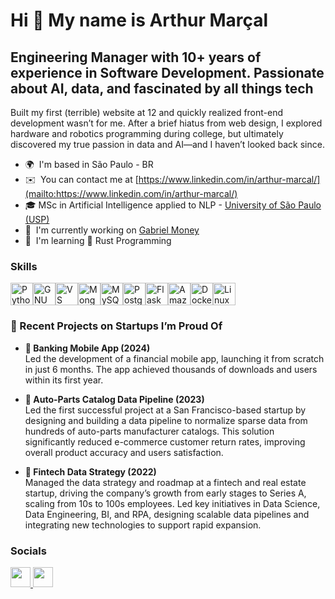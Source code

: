 Hi 👋 My name is Arthur Marçal
==============================

Engineering Manager with 10+ years of experience in Software Development. Passionate about AI, data, and fascinated by all things tech
--------------------------------------------------------------------------------

Built my first (terrible) website at 12 and quickly realized front-end development wasn’t for me. After a brief hiatus from web design, I explored hardware and robotics programming during college, but ultimately discovered my true passion in data and AI—and I haven’t looked back since.


* 🌍  I'm based in São Paulo - BR
* ✉️  You can contact me at [https://www.linkedin.com/in/arthur-marcal/](mailto:https://www.linkedin.com/in/arthur-marcal/)
* 🎓  MSc in Artificial Intelligence applied to NLP - [University of São Paulo (USP)](https://www5.usp.br/)
* 🚀  I'm currently working on [Gabriel Money](http://gabriel.money/)
* 🧠  I'm learning 🦀 Rust Programming


### Skills

<p align="left">
<a href="https://www.python.org/" target="_blank" rel="noreferrer"><img src="https://raw.githubusercontent.com/danielcranney/readme-generator/main/public/icons/skills/python-colored.svg" width="36" height="36" alt="Python" /></a><a href="https://www.gnu.org/software/bash/" target="_blank" rel="noreferrer"><img src="https://raw.githubusercontent.com/danielcranney/readme-generator/main/public/icons/skills/gnubash.svg" width="36" height="36" alt="GNU Bash" /></a><a href="https://code.visualstudio.com/" target="_blank" rel="noreferrer"><img src="https://raw.githubusercontent.com/danielcranney/readme-generator/main/public/icons/skills/visualstudiocode.svg" width="36" height="36" alt="VS Code" /></a><a href="https://www.mongodb.com/" target="_blank" rel="noreferrer"><img src="https://raw.githubusercontent.com/danielcranney/readme-generator/main/public/icons/skills/mongodb-colored.svg" width="36" height="36" alt="MongoDB" /></a><a href="https://www.mysql.com/" target="_blank" rel="noreferrer"><img src="https://raw.githubusercontent.com/danielcranney/readme-generator/main/public/icons/skills/mysql-colored.svg" width="36" height="36" alt="MySQL" /></a><a href="https://www.postgresql.org/" target="_blank" rel="noreferrer"><img src="https://raw.githubusercontent.com/danielcranney/readme-generator/main/public/icons/skills/postgresql-colored.svg" width="36" height="36" alt="PostgreSQL" /></a><a href="https://flask.palletsprojects.com/en/2.0.x/" target="_blank" rel="noreferrer"><img src="https://raw.githubusercontent.com/danielcranney/readme-generator/main/public/icons/skills/flask-colored.svg" width="36" height="36" alt="Flask" /></a><a href="https://aws.amazon.com" target="_blank" rel="noreferrer"><img src="https://raw.githubusercontent.com/danielcranney/readme-generator/main/public/icons/skills/aws-colored.svg" width="36" height="36" alt="Amazon Web Services" /></a><a href="https://www.docker.com/" target="_blank" rel="noreferrer"><img src="https://raw.githubusercontent.com/danielcranney/readme-generator/main/public/icons/skills/docker-colored.svg" width="36" height="36" alt="Docker" /></a><a href="https://www.linux.org" target="_blank" rel="noreferrer"><img src="https://raw.githubusercontent.com/danielcranney/readme-generator/main/public/icons/skills/linux-colored.svg" width="36" height="36" alt="Linux" /></a>
</p>

### 🚀 Recent Projects on Startups I’m Proud Of

- **📱 Banking Mobile App (2024)**  
  Led the development of a financial mobile app, launching it from scratch in just 6 months. The app achieved thousands of downloads and users within its first year.
  
- **🔧 Auto-Parts Catalog Data Pipeline (2023)**  
  Led the first successful project at a San Francisco-based startup by designing and building a data pipeline to normalize sparse data from hundreds of auto-parts manufacturer catalogs. This solution significantly reduced e-commerce customer return rates, improving overall product accuracy and users satisfaction.
  
- **🏦 Fintech Data Strategy (2022)**  
  Managed the data strategy and roadmap at a fintech and real estate startup, driving the company’s growth from early stages to Series A, scaling from 10s to 100s employees. Led key initiatives in Data Science, Data Engineering, BI, and RPA, designing scalable data pipelines and integrating new technologies to support rapid expansion.


### Socials

<p align="left"> <a href="https://www.github.com/arthurmf" target="_blank" rel="noreferrer"> <picture> <source media="(prefers-color-scheme: dark)" srcset="https://raw.githubusercontent.com/danielcranney/readme-generator/main/public/icons/socials/github-dark.svg" /> <source media="(prefers-color-scheme: light)" srcset="https://raw.githubusercontent.com/danielcranney/readme-generator/main/public/icons/socials/github.svg" /> <img src="https://raw.githubusercontent.com/danielcranney/readme-generator/main/public/icons/socials/github.svg" width="32" height="32" /> </picture> </a> <a href="https://www.linkedin.com/in/arthur-marcal" target="_blank" rel="noreferrer"> <picture> <source media="(prefers-color-scheme: dark)" srcset="https://raw.githubusercontent.com/danielcranney/readme-generator/main/public/icons/socials/linkedin-dark.svg" /> <source media="(prefers-color-scheme: light)" srcset="https://raw.githubusercontent.com/danielcranney/readme-generator/main/public/icons/socials/linkedin.svg" /> <img src="https://raw.githubusercontent.com/danielcranney/readme-generator/main/public/icons/socials/linkedin.svg" width="32" height="32" /> </picture> </a></p>
